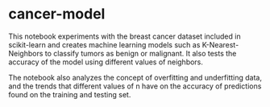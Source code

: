 # cancer-model
This notebook experiments with the breast cancer dataset included in scikit-learn and creates machine learning models such as K-Nearest-Neighbors to classify tumors as benign or malignant. It also tests the accuracy of the model using different values of neighbors. 

The notebook also analyzes the concept of overfitting and underfitting data, and the trends that different values of n have on the accuracy of predictions found on the training and testing set.
